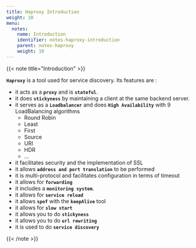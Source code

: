 ```yaml
---
title: Haproxy Introduction
weight: 10
menu:
  notes:
    name: Introduction
    identifier: notes-haproxy-introduction
    parent: notes-haproxy
    weight: 10
---
```


<!-- Introduction -->
{{< note title="Introduction" >}}

**`Haproxy`** is a tool used for service discovery. Its features are :
- it acts as a **`proxy`** and is **`stateful`**.
- it does **`stickyness`** by maintaining a client at the same backend server.
- it serves as a **`Loadbalancer`** and does **`High Availability`** with 9 LoadBalancing algorithms
  - Round Robin
  - Least
  - First
  - Source
  - URI
  - HDR
  - ...
- it facilitates security and the implementation of SSL
- it allows **`address and port translation`** to be performed
- it is multi-protocol and facilitates configuration in terms of timeout
- it allows for **`forwarding`**
- it includes a **`monitoring system`**.
- it allows for **`service reload`**
- it allows **`spof`** with the **`keepAlive`** tool
- it allows for **`slow start`**
- it allows you to do **`stickyness`**
- it allows you to do **`url rewriting`**
- it is used to do **`service discovery`**

{{< /note >}}